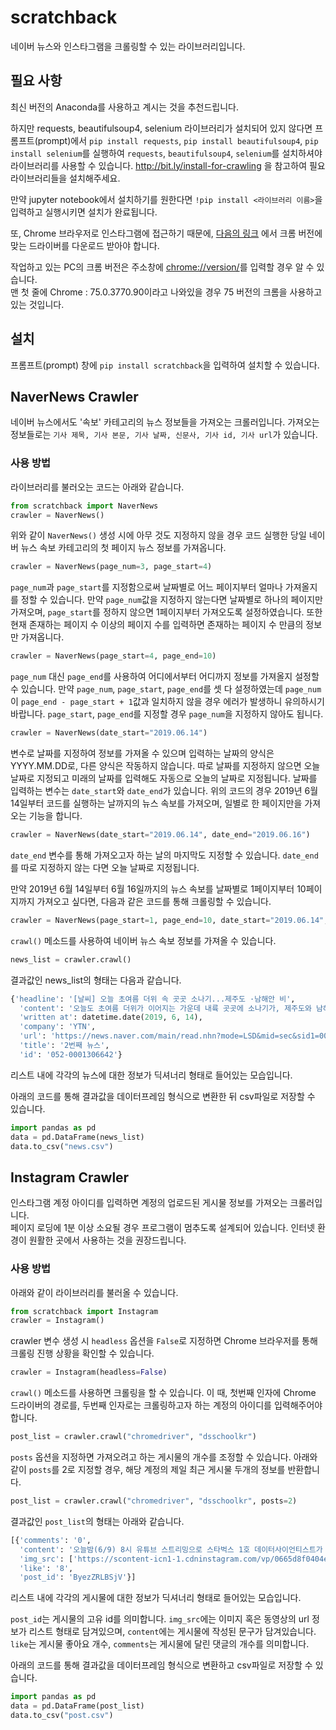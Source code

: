 # scratchback

네이버 뉴스와 인스타그램을 크롤링할 수 있는 라이브러리입니다.

## 필요 사항
최신 버전의 Anaconda를 사용하고 계시는 것을 추천드립니다.

하지만 requests, beautifulsoup4, selenium 라이브러리가 설치되어 있지 않다면 프롬프트(prompt)에서 `pip install requests`, `pip install beautifulsoup4`, `pip install selenium`를 실행하여 `requests`, `beautifulsoup4`, `selenium`를 설치하셔야 라이브러리를 사용할 수 있습니다. http://bit.ly/install-for-crawling 을 참고하여 필요 라이브러리들을 설치해주세요.

만약 jupyter notebook에서 설치하기를 원한다면 `!pip install <라이브러리 이름>`을 입력하고 실행시키면 설치가 완료됩니다.

또, Chrome 브라우저로 인스타그램에 접근하기 때문에, [다음의 링크](http://chromedriver.chromium.org/downloads) 에서 크롬 버전에 맞는 드라이버를 다운로드 받아야 합니다. 

작업하고 있는 PC의 크롬 버전은 주소창에 <chrome://version/>를 입력할 경우 알 수 있습니다.   
맨 첫 줄에 Chrome : 75.0.3770.90이라고 나와있을 경우 75 버전의 크롬을 사용하고 있는 것입니다.

## 설치
프롬프트(prompt) 창에 `pip install scratchback`을 입력하여 설치할 수 있습니다.

## NaverNews Crawler
네이버 뉴스에서도 '속보' 카테고리의 뉴스 정보들을 가져오는 크롤러입니다. 가져오는 정보들로는 `기사 제목, 기사 본문, 기사 날짜, 신문사, 기사 id, 기사 url`가 있습니다.

### 사용 방법
라이브러리를 불러오는 코드는 아래와 같습니다.
```python
from scratchback import NaverNews
crawler = NaverNews()
```
위와 같이 `NaverNews()` 생성 시에 아무 것도 지정하지 않을 경우 코드 실행한 당일 네이버 뉴스 속보 카테고리의 첫 페이지 뉴스 정보를 가져옵니다.

```python
crawler = NaverNews(page_num=3, page_start=4)
```
`page_num`과 `page_start`를 지정함으로써 날짜별로 어느 페이지부터 얼마나 가져올지를 정할 수 있습니다. 만약 `page_num`값을 지정하지 않는다면 날짜별로 하나의 페이지만 가져오며, `page_start`를 정하지 않으면 1페이지부터 가져오도록 설정하였습니다. 또한 현재 존재하는 페이지 수 이상의 페이지 수를 입력하면 존재하는 페이지 수 만큼의 정보만 가져옵니다. 

```python
crawler = NaverNews(page_start=4, page_end=10)
```
`page_num` 대신 `page_end`를 사용하여 어디에서부터 어디까지 정보를 가져올지 설정할 수 있습니다. 만약 `page_num`, `page_start`, `page_end`를 셋 다 설정하였는데 `page_num`이 `page_end - page_start + 1`값과 일치하지 않을 경우 에러가 발생하니 유의하시기 바랍니다. `page_start`, `page_end`를 지정할 경우 `page_num`을 지정하지 않아도 됩니다.

```python
crawler = NaverNews(date_start="2019.06.14")
```
변수로 날짜를 지정하여 정보를 가져올 수 있으며 입력하는 날짜의 양식은 YYYY.MM.DD로, 다른 양식은 작동하지 않습니다. 따로 날짜를 지정하지 않으면 오늘 날짜로 지정되고 미래의 날짜를 입력해도 자동으로 오늘의 날짜로 지정됩니다. 날짜를 입력하는 변수는 `date_start`와 `date_end`가 있습니다. 위의 코드의 경우 2019년 6월 14일부터 코드를 실행하는 날까지의 뉴스 속보를 가져오며, 일별로 한 페이지만을 가져오는 기능을 합니다.
```python
crawler = NaverNews(date_start="2019.06.14", date_end="2019.06.16")
```
`date_end` 변수를 통해 가져오고자 하는 날의 마지막도 지정할 수 있습니다. `date_end`를 따로 지정하지 않는 다면 오늘 날짜로 지정됩니다. 

만약 2019년 6월 14일부터 6월 16일까지의 뉴스 속보를 날짜별로 1페이지부터 10페이지까지 가져오고 싶다면, 다음과 같은 코드를 통해 크롤링할 수 있습니다.
```python
crawler = NaverNews(page_start=1, page_end=10, date_start="2019.06.14", date_end="2019.06.16")
```
`crawl()` 메소드를 사용하여 네이버 뉴스 속보 정보를 가져올 수 있습니다.
```python
news_list = crawler.crawl()
```

결과값인 news_list의 형태는 다음과 같습니다.
```python
{'headline': '[날씨] 오늘 초여름 더위 속 곳곳 소나기...제주도 ·남해안 비',
  'content': '오늘도 초여름 더위가 이어지는 가운데 내륙 곳곳에 소나기가, 제주도와 남해안에는 비가 내릴 것으로 보입니다.기상청은 오늘 제주도와 남해안은 남쪽을 지나가는 기압골 영향으로 5~30mm의 비가 오겠다고 밝혔습니다.내륙은 대체로 맑겠지만, 영서와 경북과 전북 내륙에는 대기 불안정으로 오후 한때 소나기가 내리는 곳이 있겠습니다.오늘 낮 기온은 서울과 대전·대구 27도 등 어제보다 1∼2도 낮지만, 여전히 덥겠습니다.[저작권자(c) YTN & YTN PLUS 무단전재 및 재배포 금지]',
  'written at': datetime.date(2019, 6, 14),
  'company': 'YTN',
  'url': 'https://news.naver.com/main/read.nhn?mode=LSD&mid=sec&sid1=001&oid=052&aid=0001306642',
  'title': '2번째 뉴스',
  'id': '052-0001306642'}
```
리스트 내에 각각의 뉴스에 대한 정보가 딕셔너리 형태로 들어있는 모습입니다.

아래의 코드를 통해 결과값을 데이터프레임 형식으로 변환한 뒤 csv파일로 저장할 수 있습니다.
```python
import pandas as pd
data = pd.DataFrame(news_list)
data.to_csv("news.csv")
```

## Instagram Crawler
인스타그램 계정 아이디를 입력하면 계정의 업로드된 게시물 정보를 가져오는 크롤러입니다.  
페이지 로딩에 1분 이상 소요될 경우 프로그램이 멈추도록 설계되어 있습니다. 인터넷 환경이 원활한 곳에서 사용하는 것을 권장드립니다.

### 사용 방법

아래와 같이 라이브러리를 불러올 수 있습니다. 
```python
from scratchback import Instagram
crawler = Instagram()
```
crawler 변수 생성 시 `headless` 옵션을 `False`로 지정하면 Chrome 브라우저를 통해 크롤링 진행 상황을 확인할 수 있습니다.
```python
crawler = Instagram(headless=False)
```
`crawl()` 메소드를 사용하면 크롤링을 할 수 있습니다. 이 때, 첫번째 인자에 Chrome 드라이버의 경로를, 두번째 인자로는 크롤링하고자 하는 계정의 아이디를 입력해주어야 합니다.
```python
post_list = crawler.crawl("chromedriver", "dsschoolkr")
```
`posts` 옵션을 지정하면 가져오려고 하는 게시물의 개수를 조정할 수 있습니다. 아래와 같이 `posts`를 2로 지정할 경우, 해당 계정의 제일 최근 게시물 두개의 정보를 반환합니다.
```python
post_list = crawler.crawl("chromedriver", "dsschoolkr", posts=2)
```
결과값인 `post_list`의 형태는 아래와 같습니다.
```python
[{'comments': '0',
  'content': '오늘밤(6/9) 8시 유튜브 스트리밍으로 스타벅스 1호 데이터사이언티스트가 직업/전망/데이터와 관련된 질문에 직접 답변드립니다 :)참여방법은 프로필 설명을 확인해주세요!',
  'img_src': ['https://scontent-icn1-1.cdninstagram.com/vp/0665d8f0404e266aa84d3d77eb919b56/5DC64220/t51.2885-15/e35/61234597_166094021086395_2911502642251464796_n.jpg?_nc_ht=scontent-icn1-1.cdninstagram.com'],
  'like': '8',
  'post_id': 'ByezZRLBSjV'}]
```
리스트 내에 각각의 게시물에 대한 정보가 딕셔너리 형태로 들어있는 모습입니다.

`post_id`는 게시물의 고유 id를 의미합니다. `img_src`에는 이미지 혹은 동영상의 url 정보가 리스트 형태로 담겨있으며, `content`에는 게시물에 작성된 문구가 담겨있습니다. `like`는 게시물 좋아요 개수, `comments`는 게시물에 달린 댓글의 개수를 의미합니다.

아래의 코드를 통해 결과값을 데이터프레임 형식으로 변환하고 csv파일로 저장할 수 있습니다.
```python
import pandas as pd
data = pd.DataFrame(post_list)
data.to_csv("post.csv")
```
